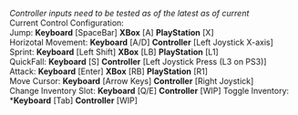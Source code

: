 *Controller inputs need to be tested as of the latest as of current*<br />
Current Control Configuration:<br />
  Jump: **Keyboard** [SpaceBar] **XBox** [A] **PlayStation** [X]<br />
  Horizotal Movement: **Keyboard** [A/D] **Controller** [Left Joystick X-axis]<br />
  Sprint: **Keyboard** [Left Shift] **XBox** [LB] **PlayStation** [L1]<br />
  QuickFall: **Keyboard** [S] **Controller** [Left Joystick Press (L3 on PS3)]<br />
  Attack: **Keyboard** [Enter] **XBox** [RB] **PlayStation** [R1]<br />
  Move Cursor: **Keyboard** [Arrow Keys] **Controller** [Right Joystick]<br />
  Change Inventory Slot: **Keyboard** [Q/E] **Controller** [WIP]
  Toggle Inventory: ***Keyboard** [Tab] **Controller** [WIP]
